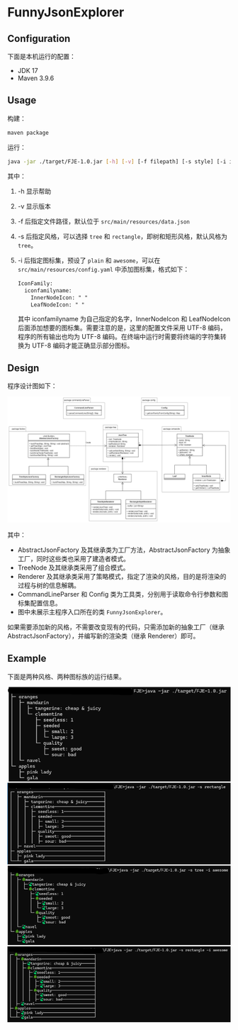 # FunnyJsonExplorer

## Configuration

下面是本机运行的配置：

* JDK 17
* Maven 3.9.6

## Usage

构建：

```bash
maven package
```

运行：

```bash
java -jar ./target/FJE-1.0.jar [-h] [-v] [-f filepath] [-s style] [-i iconfamily]
```

其中：

1. -h 显示帮助
2. -v 显示版本
3. -f 后指定文件路径，默认位于 `src/main/resources/data.json`
4. -s 后指定风格，可以选择 `tree` 和 `rectangle`，即树和矩形风格，默认风格为 `tree`。
5. -i 后指定图标集，预设了 `plain` 和 `awesome`，可以在 `src/main/resources/config.yaml` 中添加图标集，格式如下：

   ```
   IconFamily:
     iconfamilyname:
       InnerNodeIcon: " "
       LeafNodeIcon: " "
   ```

   其中 iconfamilyname 为自己指定的名字，InnerNodeIcon 和 LeafNodeIcon 后面添加想要的图标集。需要注意的是，这里的配置文件采用 UTF-8 编码，程序的所有输出也均为 UTF-8 编码。在终端中运行时需要将终端的字符集转换为 UTF-8 编码才能正确显示部分图标。

## Design

程序设计图如下：

<img src="image/design.png"/>

其中：

* AbstractJsonFactory 及其继承类为工厂方法，AbstractJsonFactory 为抽象工厂，同时这些类也采用了建造者模式。
* TreeNode 及其继承类采用了组合模式。
* Renderer 及其继承类采用了策略模式，指定了渲染的风格，目的是将渲染的过程与树的信息解耦。
* CommandLineParser 和 Config 类为工具类，分别用于读取命令行参数和图标集配置信息。
* 图中未展示主程序入口所在的类 `FunnyJsonExplorer`。

如果需要添加新的风格，不需要改变现有的代码，只需添加新的抽象工厂（继承 AbstractJsonFactory），并编写新的渲染类（继承 Renderer）即可。

## Example

下面是两种风格、两种图标族的运行结果。

<span>
    <img src="image/config1.png"/>
    <img src="image/config2.png"/>
    <img src="image/config3.png"/>
    <img src="image/config4.png"/>
</span>